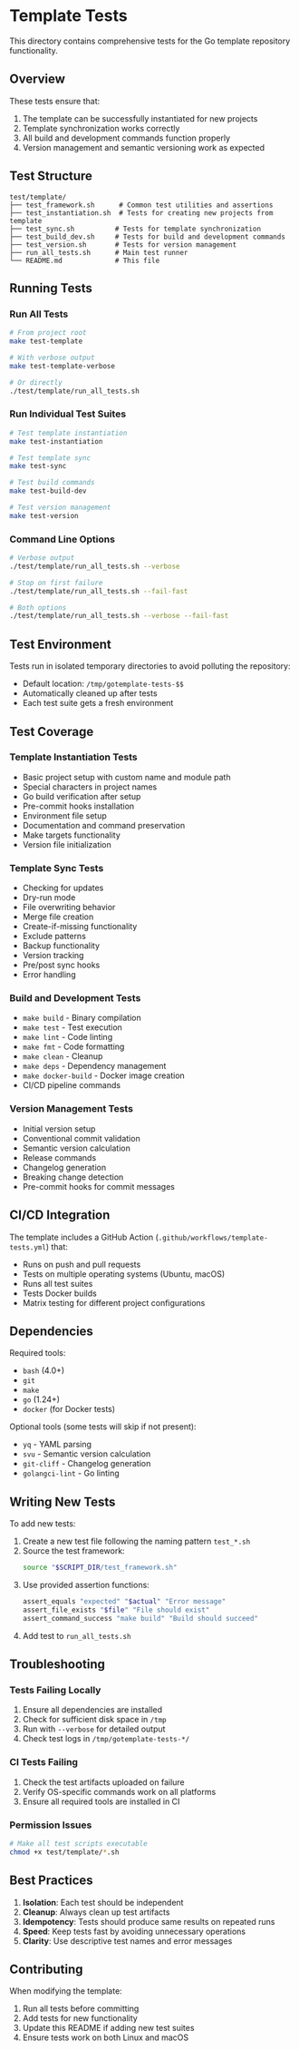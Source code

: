 # Template Tests

This directory contains comprehensive tests for the Go template repository functionality.

## Overview

These tests ensure that:
1. The template can be successfully instantiated for new projects
2. Template synchronization works correctly
3. All build and development commands function properly
4. Version management and semantic versioning work as expected

## Test Structure

```
test/template/
├── test_framework.sh      # Common test utilities and assertions
├── test_instantiation.sh  # Tests for creating new projects from template
├── test_sync.sh          # Tests for template synchronization
├── test_build_dev.sh     # Tests for build and development commands
├── test_version.sh       # Tests for version management
├── run_all_tests.sh      # Main test runner
└── README.md             # This file
```

## Running Tests

### Run All Tests
```bash
# From project root
make test-template

# With verbose output
make test-template-verbose

# Or directly
./test/template/run_all_tests.sh
```

### Run Individual Test Suites
```bash
# Test template instantiation
make test-instantiation

# Test template sync
make test-sync

# Test build commands
make test-build-dev

# Test version management
make test-version
```

### Command Line Options
```bash
# Verbose output
./test/template/run_all_tests.sh --verbose

# Stop on first failure
./test/template/run_all_tests.sh --fail-fast

# Both options
./test/template/run_all_tests.sh --verbose --fail-fast
```

## Test Environment

Tests run in isolated temporary directories to avoid polluting the repository:
- Default location: `/tmp/gotemplate-tests-$$`
- Automatically cleaned up after tests
- Each test suite gets a fresh environment

## Test Coverage

### Template Instantiation Tests
- Basic project setup with custom name and module path
- Special characters in project names
- Go build verification after setup
- Pre-commit hooks installation
- Environment file setup
- Documentation and command preservation
- Make targets functionality
- Version file initialization

### Template Sync Tests
- Checking for updates
- Dry-run mode
- File overwriting behavior
- Merge file creation
- Create-if-missing functionality
- Exclude patterns
- Backup functionality
- Version tracking
- Pre/post sync hooks
- Error handling

### Build and Development Tests
- `make build` - Binary compilation
- `make test` - Test execution
- `make lint` - Code linting
- `make fmt` - Code formatting
- `make clean` - Cleanup
- `make deps` - Dependency management
- `make docker-build` - Docker image creation
- CI/CD pipeline commands

### Version Management Tests
- Initial version setup
- Conventional commit validation
- Semantic version calculation
- Release commands
- Changelog generation
- Breaking change detection
- Pre-commit hooks for commit messages

## CI/CD Integration

The template includes a GitHub Action (`.github/workflows/template-tests.yml`) that:
- Runs on push and pull requests
- Tests on multiple operating systems (Ubuntu, macOS)
- Runs all test suites
- Tests Docker builds
- Matrix testing for different project configurations

## Dependencies

Required tools:
- `bash` (4.0+)
- `git`
- `make`
- `go` (1.24+)
- `docker` (for Docker tests)

Optional tools (some tests will skip if not present):
- `yq` - YAML parsing
- `svu` - Semantic version calculation
- `git-cliff` - Changelog generation
- `golangci-lint` - Go linting

## Writing New Tests

To add new tests:

1. Create a new test file following the naming pattern `test_*.sh`
2. Source the test framework:
   ```bash
   source "$SCRIPT_DIR/test_framework.sh"
   ```
3. Use provided assertion functions:
   ```bash
   assert_equals "expected" "$actual" "Error message"
   assert_file_exists "$file" "File should exist"
   assert_command_success "make build" "Build should succeed"
   ```
4. Add test to `run_all_tests.sh`

## Troubleshooting

### Tests Failing Locally
1. Ensure all dependencies are installed
2. Check for sufficient disk space in `/tmp`
3. Run with `--verbose` for detailed output
4. Check test logs in `/tmp/gotemplate-tests-*/`

### CI Tests Failing
1. Check the test artifacts uploaded on failure
2. Verify OS-specific commands work on all platforms
3. Ensure all required tools are installed in CI

### Permission Issues
```bash
# Make all test scripts executable
chmod +x test/template/*.sh
```

## Best Practices

1. **Isolation**: Each test should be independent
2. **Cleanup**: Always clean up test artifacts
3. **Idempotency**: Tests should produce same results on repeated runs
4. **Speed**: Keep tests fast by avoiding unnecessary operations
5. **Clarity**: Use descriptive test names and error messages

## Contributing

When modifying the template:
1. Run all tests before committing
2. Add tests for new functionality
3. Update this README if adding new test suites
4. Ensure tests work on both Linux and macOS